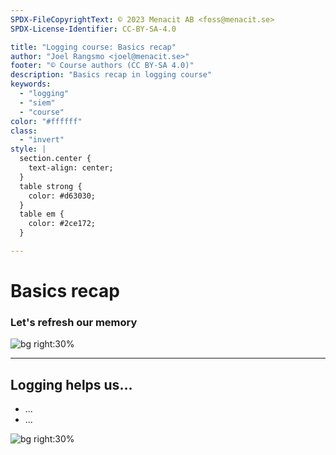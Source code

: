 ```yaml
---
SPDX-FileCopyrightText: © 2023 Menacit AB <foss@menacit.se>
SPDX-License-Identifier: CC-BY-SA-4.0

title: "Logging course: Basics recap"
author: "Joel Rangsmo <joel@menacit.se>"
footer: "© Course authors (CC BY-SA 4.0)"
description: "Basics recap in logging course"
keywords:
  - "logging"
  - "siem"
  - "course"
color: "#ffffff"
class:
  - "invert"
style: |
  section.center {
    text-align: center;
  }
  table strong {
    color: #d63030;
  }
  table em {
    color: #2ce172;
  }

---
```

<!-- _footer: "%ATTRIBUTION_PREFIX% Sergio Delgado (CC BY 2.0)" -->
# Basics recap
### Let's refresh our memory

![bg right:30%](images/04-sloth.jpg)

---
<!-- _footer: "%ATTRIBUTION_PREFIX% Raphaël Vinot (CC BY 2.0)" -->
## Logging helps us...
- ...
- ...

![bg right:30%](images/04-observatory_instruments.jpg)
